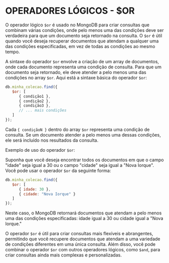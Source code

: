 # OPERADORES LÓGICOS - $OR
O operador lógico `$or` é usado no MongoDB para criar consultas que combinam várias condições, onde pelo menos uma das condições deve ser verdadeira para que um documento seja retornado na consulta. O `$or` é útil quando você deseja recuperar documentos que atendam a qualquer uma das condições especificadas, em vez de todas as condições ao mesmo tempo.

A sintaxe do operador `$or` envolve a criação de um array de documentos, onde cada documento representa uma condição de consulta. Para que um documento seja retornado, ele deve atender a pelo menos uma das condições no array `$or`. Aqui está a sintaxe básica do operador `$or`:

```javascript
db.minha_colecao.find({
   $or: [
      { condição1 },
      { condição2 },
      { condição3 },
      // ... mais condições
   ]
});
```

Cada `{ condiçãoN }` dentro do array `$or` representa uma condição de consulta. Se um documento atender a pelo menos uma dessas condições, ele será incluído nos resultados da consulta.

Exemplo de uso do operador `$or`:

Suponha que você deseja encontrar todos os documentos em que o campo "idade" seja igual a 30 ou o campo "cidade" seja igual a "Nova Iorque". Você pode usar o operador `$or` da seguinte forma:

```javascript
db.minha_colecao.find({
   $or: [
      { idade: 30 },
      { cidade: "Nova Iorque" }
   ]
});
```

Neste caso, o MongoDB retornará documentos que atendam a pelo menos uma das condições especificadas: idade igual a 30 ou cidade igual a "Nova Iorque."

O operador `$or` é útil para criar consultas mais flexíveis e abrangentes, permitindo que você recupere documentos que atendam a uma variedade de condições diferentes em uma única consulta. Além disso, você pode combinar o operador `$or` com outros operadores lógicos, como `$and`, para criar consultas ainda mais complexas e personalizadas.